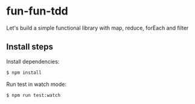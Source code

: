 # fun-fun-tdd

Let's build a simple functional library with map, reduce, forEach and filter

## Install steps

Install dependencies:

```sh
$ npm install
```

Run test in watch mode:

```sh
$ npm run test:watch
```
